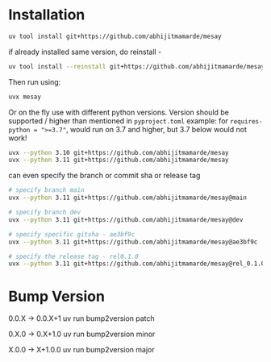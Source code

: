 # Installation 

```bash
uv tool install git+https://github.com/abhijitmamarde/mesay 
```

if already installed same version, do reinstall - 

```bash
uv tool install --reinstall git+https://github.com/abhijitmamarde/mesay
```

Then run using:

```bash
uvx mesay
```

Or on the fly use with different python versions. 
Version should be supported / higher than mentioned in `pyproject.toml` 
example: for `requires-python = ">=3.7"`, would run on 3.7 and higher, but 3.7 below would not work!

```bash
uvx --python 3.10 git+https://github.com/abhijitmamarde/mesay
uvx --python 3.11 git+https://github.com/abhijitmamarde/mesay
```

can even specify the branch or commit sha or release tag

```bash
# specify branch main
uvx --python 3.11 git+https://github.com/abhijitmamarde/mesay@main

# specify branch dev
uvx --python 3.11 git+https://github.com/abhijitmamarde/mesay@dev

# specify specific gitsha - ae3bf9c
uvx --python 3.11 git+https://github.com/abhijitmamarde/mesay@ae3bf9c

# specify the release tag - rel0.1.0
uvx --python 3.11 git+https://github.com/abhijitmamarde/mesay@rel_0.1.0
```


# Bump Version

0.0.X -> 0.0.X+1
uv run bump2version patch

0.X.0 -> 0.X+1.0
uv run bump2version minor

X.0.0 -> X+1.0.0
uv run bump2version major
